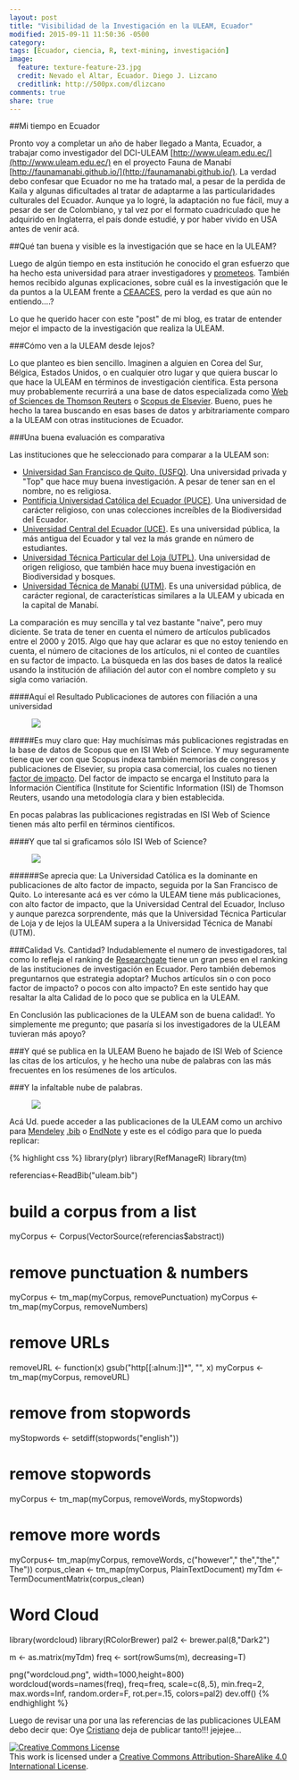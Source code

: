 ```yaml
---
layout: post
title: "Visibilidad de la Investigación en la ULEAM, Ecuador"
modified: 2015-09-11 11:50:36 -0500
category:
tags: [Ecuador, ciencia, R, text-mining, investigación]
image:
  feature: texture-feature-23.jpg
  credit: Nevado el Altar, Ecuador. Diego J. Lizcano
  creditlink: http://500px.com/dlizcano
comments: true
share: true
---
```



##Mi tiempo en Ecuador

Pronto voy a completar un año de haber llegado a Manta, Ecuador, a trabajar como investigador del DCI-ULEAM [http://www.uleam.edu.ec/](http://www.uleam.edu.ec/) en el proyecto Fauna de Manabí [http://faunamanabi.github.io/](http://faunamanabi.github.io/). 
La verdad debo confesar que Ecuador no me ha tratado mal, a pesar de la perdida de Kaila y algunas dificultades al tratar de adaptarme a las particularidades culturales del Ecuador. Aunque ya lo logré, la adaptación no fue fácil, muy a pesar de ser de Colombiano, y tal vez por el formato cuadriculado que he adquirido en Inglaterra, el país donde estudié, y por haber vivido en USA antes de venir acá. 

##Qué tan buena y visible es la investigación que se hace en la ULEAM?

Luego de algún tiempo en esta institución he conocido el gran esfuerzo que ha hecho esta universidad para atraer investigadores y [prometeos](http://prometeo.educacionsuperior.gob.ec/). También hemos recibido algunas explicaciones, sobre cuál es la investigación que le da puntos a la ULEAM frente a [CEAACES](http://www.ceaaces.gob.ec/), pero la verdad es que aún no entiendo....?

Lo que he querido hacer con este "post" de mi blog, es tratar de entender mejor el impacto de la investigación que realiza la ULEAM.  

###Cómo ven a la ULEAM desde lejos?

Lo que planteo es bien sencillo. Imaginen a alguien en Corea del Sur, Bélgica, Estados Unidos, o en cualquier otro lugar y que quiera buscar lo que hace la ULEAM en términos de investigación científica. Esta persona muy probablemente 
recurrirá a una base de datos especializada como [Web of Sciences de Thomson Reuters](http://wokinfo.com/) o [Scopus de Elsevier](http://www.elsevier.com/solutions/scopus).  Bueno, pues he hecho la tarea buscando en esas bases de datos y arbitrariamente comparo a la ULEAM con otras instituciones de Ecuador. 

###Una buena evaluación es comparativa

Las instituciones que he seleccionado para comparar a la ULEAM son:

- [Universidad San Francisco de Quito, (USFQ)](http://www.usfq.edu.ec/Paginas/Inicio.aspx). Una universidad privada y "Top" que hace muy buena investigación. A pesar de tener san en el nombre, no es religiosa.
- [Pontificia Universidad Católica del Ecuador (PUCE)](http://www.puce.edu.ec/). Una universidad de carácter religioso, con unas colecciones increíbles de la Biodiversidad del Ecuador.
- [Universidad Central del Ecuador (UCE)](http://www.uce.edu.ec/). Es una universidad pública, la más antigua del Ecuador y tal vez la más grande en número de estudiantes. 
- [Universidad Técnica Particular del Loja (UTPL)](http://www.utpl.edu.ec/). Una universidad de origen religioso, que también hace muy buena investigación en Biodiversidad y bosques.  
- [Universidad Técnica de Manabí (UTM)](http://www.utm.edu.ec/). Es una universidad pública, de carácter regional, de características similares a la ULEAM y ubicada en la capital de Manabí. 

La comparación es muy sencilla y tal vez bastante "naive", pero muy diciente. Se trata de tener en cuenta el número de artículos publicados entre el 2000 y 2015.
Algo que hay que aclarar es que no estoy teniendo en cuenta, el número de citaciones de los artículos, ni el conteo de cuantiles en su factor de impacto. La búsqueda en las dos bases de datos la realicé usando la institución de afiliación del autor con el nombre completo y su sigla como variación.

####Aquí el Resultado
Publicaciones de autores con filiación a una universidad
<figure>
	<a href="/images/uleam/juntas.png"><img src="/images/uleam/juntas.png"></a>
</figure>

#####Es muy claro que:
Hay muchísimas más publicaciones registradas en la base de datos de Scopus que en ISI Web of Science. Y muy seguramente tiene que ver con que Scopus indexa también 
memorias de congresos y publicaciones de Elsevier, su propia casa comercial, los cuales no tienen [factor de impacto](https://es.wikipedia.org/wiki/Factor_de_impacto). Del factor de impacto se encarga el Instituto para la Información Científica (Institute for Scientific Information (ISI) de Thomson Reuters, usando una metodología clara y bien establecida.

En pocas palabras las publicaciones registradas en ISI Web of Science tienen más alto perfil en términos científicos. 

####Y que tal si graficamos sólo ISI Web of Science?
<figure>
	<a href="/images/uleam/isi.png"><img src="/images/uleam/isi.png"></a>
</figure>

######Se aprecia que:
La Universidad Católica es la dominante en publicaciones de alto factor de impacto, seguida por la San Francisco de Quito. Lo interesante acá es ver cómo la ULEAM tiene más publicaciones, con alto factor de impacto, que la 
Universidad Central del Ecuador, Incluso y aunque parezca sorprendente, más que la Universidad Técnica Particular de Loja y de lejos la ULEAM supera a la Universidad Técnica de Manabí (UTM).  

###Calidad Vs. Cantidad?
Indudablemente el numero de investigadores, tal como lo refleja el ranking de [Researchgate](https://www.researchgate.net/institutions/Ecuador?order=rgScore&method=total) tiene un gran peso en el ranking de las instituciones de investigación en Ecuador. Pero también debemos preguntarnos que estrategia adoptar? Muchos artículos sin o con poco factor de impacto? o pocos con alto impacto? En este sentido hay que resaltar la alta Calidad de lo poco que se publica en la ULEAM. 

En Conclusión las publicaciones de la ULEAM son de buena calidad!. Yo simplemente me pregunto; que pasaría si los investigadores de la ULEAM tuvieran más apoyo?

###Y qué se publica en la ULEAM
Bueno he bajado de ISI Web of Science las citas de los artículos, y he hecho una nube de palabras con las más frecuentes en los resúmenes de los artículos.

###Y la infaltable nube de palabras.
<figure>
  <a href="/images/uleam/wordcloud.png"><img src="/images/uleam/wordcloud.png"></a>
</figure>


Acá Ud. puede acceder a las publicaciones de la ULEAM como un archivo para [Mendeley](/content/uleam.ris) [.bib](/content/uleam.bib) o [EndNote](/content/uleam_endnote.xml) y este es el código para que lo pueda replicar:


{% highlight css %}
library(plyr)
library(RefManageR)
library(tm)

referencias<-ReadBib("uleam.bib")

# build a corpus from a list
myCorpus <- Corpus(VectorSource(referencias$abstract))

# remove punctuation & numbers
myCorpus <- tm_map(myCorpus, removePunctuation)
myCorpus <- tm_map(myCorpus, removeNumbers)
# remove URLs
removeURL <- function(x) gsub("http[[:alnum:]]*", "", x)
myCorpus <- tm_map(myCorpus, removeURL)

# remove  from stopwords
myStopwords <- setdiff(stopwords("english"))
# remove stopwords
myCorpus <- tm_map(myCorpus, removeWords, myStopwords)
# remove more words 
myCorpus<- tm_map(myCorpus, removeWords, c("however","  the","the"," The"))
corpus_clean <- tm_map(myCorpus, PlainTextDocument)
myTdm <- TermDocumentMatrix(corpus_clean)

# Word Cloud
library(wordcloud)
library(RColorBrewer)
pal2 <- brewer.pal(8,"Dark2")

m <- as.matrix(myTdm)
freq <- sort(rowSums(m), decreasing=T)

png("wordcloud.png", width=1000,height=800)
wordcloud(words=names(freq), freq=freq, scale=c(8,.5), min.freq=2, 
          max.words=Inf, random.order=F, rot.per=.15, colors=pal2)
dev.off()
{% endhighlight %}

Luego de revisar una por una las referencias de las publicaciones ULEAM debo decir que: Oye [Cristiano](https://www.researchgate.net/profile/Cristiano_Araujo2) deja de publicar tanto!!! jejejee...
<p>
 
</p>

<a rel="license" href="http://creativecommons.org/licenses/by-sa/4.0/"><img alt="Creative Commons License" style="border-width:0" src="http://i.creativecommons.org/l/by-sa/4.0/88x31.png" /></a><br />This work is licensed under a <a rel="license" href="http://creativecommons.org/licenses/by-sa/4.0/">Creative Commons Attribution-ShareAlike 4.0 International License</a>.
